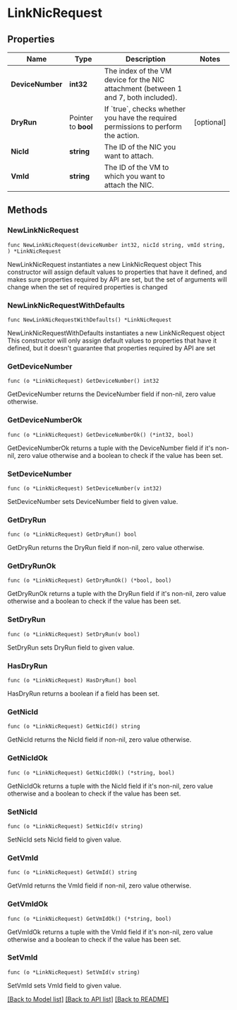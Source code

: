 # LinkNicRequest

## Properties

Name | Type | Description | Notes
------------ | ------------- | ------------- | -------------
**DeviceNumber** | **int32** | The index of the VM device for the NIC attachment (between 1 and 7, both included). | 
**DryRun** | Pointer to **bool** | If &#x60;true&#x60;, checks whether you have the required permissions to perform the action. | [optional] 
**NicId** | **string** | The ID of the NIC you want to attach. | 
**VmId** | **string** | The ID of the VM to which you want to attach the NIC. | 

## Methods

### NewLinkNicRequest

`func NewLinkNicRequest(deviceNumber int32, nicId string, vmId string, ) *LinkNicRequest`

NewLinkNicRequest instantiates a new LinkNicRequest object
This constructor will assign default values to properties that have it defined,
and makes sure properties required by API are set, but the set of arguments
will change when the set of required properties is changed

### NewLinkNicRequestWithDefaults

`func NewLinkNicRequestWithDefaults() *LinkNicRequest`

NewLinkNicRequestWithDefaults instantiates a new LinkNicRequest object
This constructor will only assign default values to properties that have it defined,
but it doesn't guarantee that properties required by API are set

### GetDeviceNumber

`func (o *LinkNicRequest) GetDeviceNumber() int32`

GetDeviceNumber returns the DeviceNumber field if non-nil, zero value otherwise.

### GetDeviceNumberOk

`func (o *LinkNicRequest) GetDeviceNumberOk() (*int32, bool)`

GetDeviceNumberOk returns a tuple with the DeviceNumber field if it's non-nil, zero value otherwise
and a boolean to check if the value has been set.

### SetDeviceNumber

`func (o *LinkNicRequest) SetDeviceNumber(v int32)`

SetDeviceNumber sets DeviceNumber field to given value.


### GetDryRun

`func (o *LinkNicRequest) GetDryRun() bool`

GetDryRun returns the DryRun field if non-nil, zero value otherwise.

### GetDryRunOk

`func (o *LinkNicRequest) GetDryRunOk() (*bool, bool)`

GetDryRunOk returns a tuple with the DryRun field if it's non-nil, zero value otherwise
and a boolean to check if the value has been set.

### SetDryRun

`func (o *LinkNicRequest) SetDryRun(v bool)`

SetDryRun sets DryRun field to given value.

### HasDryRun

`func (o *LinkNicRequest) HasDryRun() bool`

HasDryRun returns a boolean if a field has been set.

### GetNicId

`func (o *LinkNicRequest) GetNicId() string`

GetNicId returns the NicId field if non-nil, zero value otherwise.

### GetNicIdOk

`func (o *LinkNicRequest) GetNicIdOk() (*string, bool)`

GetNicIdOk returns a tuple with the NicId field if it's non-nil, zero value otherwise
and a boolean to check if the value has been set.

### SetNicId

`func (o *LinkNicRequest) SetNicId(v string)`

SetNicId sets NicId field to given value.


### GetVmId

`func (o *LinkNicRequest) GetVmId() string`

GetVmId returns the VmId field if non-nil, zero value otherwise.

### GetVmIdOk

`func (o *LinkNicRequest) GetVmIdOk() (*string, bool)`

GetVmIdOk returns a tuple with the VmId field if it's non-nil, zero value otherwise
and a boolean to check if the value has been set.

### SetVmId

`func (o *LinkNicRequest) SetVmId(v string)`

SetVmId sets VmId field to given value.



[[Back to Model list]](../README.md#documentation-for-models) [[Back to API list]](../README.md#documentation-for-api-endpoints) [[Back to README]](../README.md)


